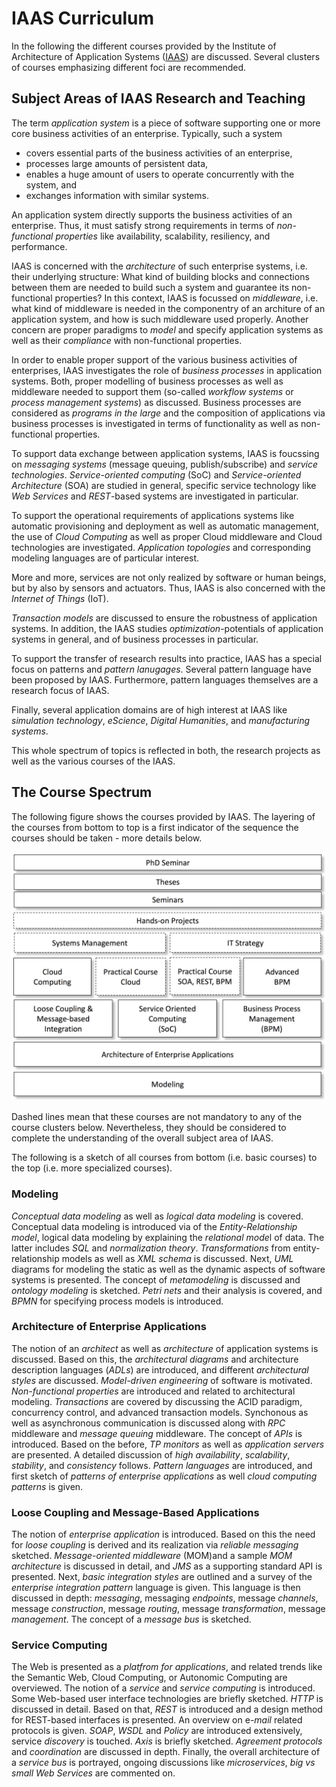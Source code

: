 # IAAS Curriculum

In the following the different courses provided by the Institute of Architecture of Application Systems ([IAAS](http://www.iaas.uni-stuttgart.de/institut/mitarbeiter/indexE.php)) are discussed. Several clusters of courses emphasizing different foci are recommended.

## Subject Areas of IAAS Research and Teaching

The term *application system* is a piece of software supporting one or more core business activities of an enterprise. Typically, such a system 

* covers essential parts of the business activities of an enterprise,
* processes large amounts of persistent data, 
* enables a huge amount of users to operate concurrently with the system, and
* exchanges information with similar systems. 

An application system directly supports the business activities of an enterprise. Thus, it must satisfy strong requirements in terms of *non-functional properties* like availability, scalability, resiliency, and performance.

IAAS is concerned with the *architecture* of such enterprise systems, i.e. their underlying structure: What kind of building blocks and connections between them are needed to build such a system and guarantee its non-functional properties? In this context, IAAS is focussed on *middleware*, i.e. what kind of middleware is needed in the componentry of an architure of an application system, and how is such middleware used properly. Another concern are proper paradigms to *model* and specify application systems as well as their *compliance* with non-functional properties. 

In order to enable proper support of the various business activities of enterprises, IAAS investigates the role of *business processes* in application systems. Both, proper modelling of business processes as well as middleware needed to support them (so-called *workflow systems* or *process management systems*) as discussed. Business processes are considered as *programs in the large* and the composition of applications via business processes is investigated in terms of functionality as well as non-functional properties.

To support data exchange between application systems, IAAS is foucssing on *messaging systems* (message queuing, publish/subscribe) and *service technologies*. *Service-oriented computing* (SoC) and *Service-oriented Architecture* (SOA) are studied in general, specific service technology like *Web Services* and *REST*-based systems are investigated in particular. 

To support the operational requirements of applications systems like automatic provisioning and deployment as well as automatic management, the use of *Cloud Computing* as well as proper Cloud middleware and Cloud technologies are investigated. *Application topologies* and corresponding modeling languages are of particular interest. 

More and more, services are not only realized by software or human beings, but by also by sensors and actuators. Thus, IAAS is also concerned with the *Internet of Things* (IoT). 

*Transaction models* are discussed to ensure the robustness of application systems. In addition, the IAAS studies *optimization*-potentials of application systems in general, and of business processes in particular.

To support the transfer of research results into practice, IAAS has a special focus on patterns and *pattern lanugages*. Several pattern language have been proposed by IAAS. Furthermore, pattern languages themselves are a research focus of IAAS.

Finally, several application domains are of high interest at IAAS like *simulation technology*, *eScience*, *Digital Humanities*, and *manufacturing systems*.

This whole spectrum of topics is reflected in both, the research projects as well as the various courses of the IAAS. 


## The Course Spectrum

The following figure shows the courses provided by IAAS. The layering of the courses from bottom to top is a first indicator of the sequence the courses should be taken - more details below.

![IAAS Courses](https://github.com/FrankLeymann/IAAS-Curriculum/blob/master/figures/Curriculum-Full.png "IAAS Courses") 

Dashed lines mean that these courses are not mandatory to any of the course clusters below. Nevertheless, they should be considered to complete the understanding of the overall subject area of IAAS. 

The following is a sketch of all courses from bottom (i.e. basic courses) to the top (i.e. more specialized courses).

### <a name="Modeling"></a> Modeling

*Conceptual data modeling* as well as *logical data modeling* is covered. Conceptual data modeling is introduced via of the *Entity-Relationship model*, logical data modeling by explaining the *relational mode*l of data. The latter includes *SQL* and *normalization theory*. *Transformations* from entity-relationship models as well as *XML schema* is discussed. Next, *UML* diagrams for modeling the static as well as the dynamic aspects of software systems is presented. The concept of *metamodeling* is discussed and *ontology modeling* is sketched. *Petri nets* and their analysis is covered, and *BPMN* for specifying process models is introduced. 

### <a name="GAAS"></a> Architecture of Enterprise Applications

The notion of an *architect* as well as *architecture* of application systems is discussed. Based on this, the *architectural diagrams* and architecture description languages (*ADLs*) are introduced, and different *architectural styles* are discussed. *Model-driven engineering* of software is motivated. *Non-functional properties* are introduced and related to architectural modeling. *Transactions* are covered by discussing the ACID paradigm, concurrency control, and advanced transaction models. Synchonous as well as asynchronous communication is discussed along with *RPC* middleware and *message queuing* middleware. The concept of *APIs* is introduced. Based on the before, *TP monitors* as well as *application servers* are presented. A detailed discussion of *high availability*, *scalability*, *stability*, and *consistency* follows. *Pattern languages* are introduced, and first sketch of *patterns of enterprise applications* as well *cloud computing patterns* is given. 

### <a name="LCM"></a> Loose Coupling and Message-Based Applications

The notion of *enterprise application* is introduced. Based on this the need for *loose coupling* is derived and its realization via *reliable messaging* sketched. *Message-oriented middleware* (MOM)and a sample *MOM architecture* is discussed in detail, and *JMS* as a supporting standard API is presented. Next, *basic integration styles* are outlined and a survey of the *enterprise integration pattern* language is given. This language is then discussed in depth: *messaging*, messaging *endpoints*, message *channels*, message *construction*, message *routing*, message *transformation*, message *management*. The concept of a *message bus* is sketched. 

### <a name="SoC"></a> Service Computing

The Web is presented as a *platfrom for applications*, and related trends like the Semantic Web, Cloud Computing, or Autonomic Computing are overviewed. The notion of a *service* and *service computing* is introduced. Some Web-based user interface technologies are briefly sketched. *HTTP* is discussed in detail. Based on that, *REST* is introduced and a design method for REST-based interfaces is presented. An overview on e-*mail* related protocols is given. *SOAP*, *WSDL* and *Policy* are introduced extensively, service *discovery* is touched. *Axis* is briefly sketched. *Agreement protocols* and *coordination* are discussed in depth. Finally, the overall architecture of a *service bus* is portrayed, ongoing discussions like *microservices*, *big vs small Web Services* are commented on. 


